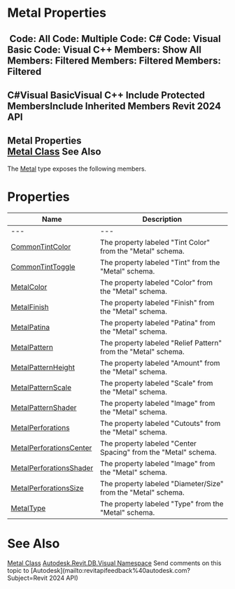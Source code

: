 # Metal Properties

﻿
 Code: All Code: Multiple Code: C# Code: Visual Basic Code: Visual C++  Members: Show All Members: Filtered Members: Filtered Members: Filtered   
---  
C#Visual BasicVisual C++
Include Protected MembersInclude Inherited Members
Revit 2024 API  
---  
Metal Properties  
[Metal Class](618a6255-d79c-e405-6804-994c56317dc4.md "Metal Class") See Also  
---  
The [Metal](618a6255-d79c-e405-6804-994c56317dc4.md "Metal Class") type exposes the following members.
# Properties
| Name | Description |
| --- | --- |
| --- | --- | --- |
| [CommonTintColor](45717883-50cc-ef38-3fd0-d1d79db9a371.md "CommonTintColor Property") | The property labeled "Tint Color" from the "Metal" schema. |
| [CommonTintToggle](75c2437e-b583-0a0f-d79b-17116d581861.md "CommonTintToggle Property") | The property labeled "Tint" from the "Metal" schema. |
| [MetalColor](dfedb4b9-6ef7-0100-cff1-34e0761498a8.md "MetalColor Property") | The property labeled "Color" from the "Metal" schema. |
| [MetalFinish](3b4a64f9-b794-c7f8-4f20-b028d5cc0b9e.md "MetalFinish Property") | The property labeled "Finish" from the "Metal" schema. |
| [MetalPatina](223dfb48-73e5-696b-9f1d-e51ed8d11ce6.md "MetalPatina Property") | The property labeled "Patina" from the "Metal" schema. |
| [MetalPattern](25c4371c-6919-033b-05ea-afd04414f6bd.md "MetalPattern Property") | The property labeled "Relief Pattern" from the "Metal" schema. |
| [MetalPatternHeight](12a594ec-93fe-df53-c41a-6f0d907faf72.md "MetalPatternHeight Property") | The property labeled "Amount" from the "Metal" schema. |
| [MetalPatternScale](6da2e871-288f-cc21-fc05-7c232df01362.md "MetalPatternScale Property") | The property labeled "Scale" from the "Metal" schema. |
| [MetalPatternShader](f4a3a017-d2b5-2d23-6b11-772237b48eae.md "MetalPatternShader Property") | The property labeled "Image" from the "Metal" schema. |
| [MetalPerforations](0b60323b-6cd8-4fc3-a9c1-40c28ece965b.md "MetalPerforations Property") | The property labeled "Cutouts" from the "Metal" schema. |
| [MetalPerforationsCenter](590a66c3-7387-f7d9-c826-68e0f8a673dc.md "MetalPerforationsCenter Property") | The property labeled "Center Spacing" from the "Metal" schema. |
| [MetalPerforationsShader](397f8955-f8d8-feb3-3772-3615786f48a6.md "MetalPerforationsShader Property") | The property labeled "Image" from the "Metal" schema. |
| [MetalPerforationsSize](e5c1144a-ff2f-078e-c29c-db433a75fe56.md "MetalPerforationsSize Property") | The property labeled "Diameter/Size" from the "Metal" schema. |
| [MetalType](15d436a5-b6f5-01b4-96af-8d47b40356df.md "MetalType Property") | The property labeled "Type" from the "Metal" schema. |

# See Also
[Metal Class](618a6255-d79c-e405-6804-994c56317dc4.md "Metal Class")
[Autodesk.Revit.DB.Visual Namespace](f5a10581-6ac2-be19-0e32-f87d05bc8b83.md "Autodesk.Revit.DB.Visual Namespace")
Send comments on this topic to [Autodesk](mailto:revitapifeedback%40autodesk.com?Subject=Revit 2024 API)